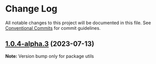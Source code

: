 # Change Log

All notable changes to this project will be documented in this file.
See [Conventional Commits](https://conventionalcommits.org) for commit guidelines.

## [1.0.4-alpha.3](https://github.com/metriport/metriport/compare/utils@1.0.4-alpha.2...utils@1.0.4-alpha.3) (2023-07-13)

**Note:** Version bump only for package utils
